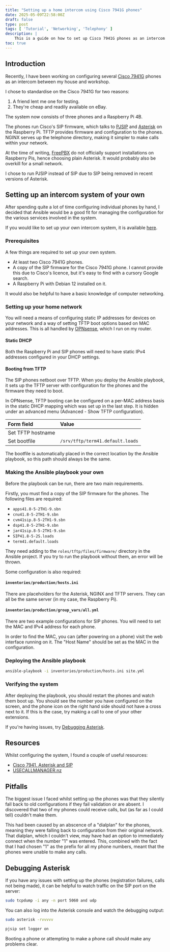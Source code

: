 ```yaml
---
title: "Setting up a home intercom using Cisco 7941G phones"
date: 2025-05-09T22:58:00Z
draft: false
type: post
tags: [ 'Tutorial', 'Networking', 'Telephony' ]
description: |
    This is a guide on how to set up Cisco 7941G phones as an intercom system.
toc: true
---
```


## Introduction

Recently, I have been working on configuring several [Cisco 7941G](https://www.cisco.com/web/ANZ/cpp/refguide/hview/ipt/phone.html#7940g)
phones as an intercom between my house and workshop.

I chose to standardise on the Cisco 7941G for two reasons:

1. A friend lent me one for testing.
2. They're cheap and readily available on eBay.

The system now consists of three phones and a Raspberry Pi 4B.

The phones run Cisco's SIP firmware, which talks to [PJSIP](https://www.pjsip.org/)
and [Asterisk](https://www.asterisk.org/) on the Raspberry Pi. TFTP provides
firmware and configuration to the phones. NGINX serves up the telephone
directory, making it simpler to make calls within your network.

At the time of writing, [FreePBX](https://www.freepbx.org/) do not officially
support installations on Raspberry Pis, hence choosing plain Asterisk. It
would probably also be overkill for a small network.

I chose to run PJSIP instead of SIP due to SIP being removed in recent versions
of Asterisk.

## Setting up an intercom system of your own

After spending quite a lot of time configuring individual phones by hand, I
decided that Ansible would be a good fit for managing the configuration for the
various services involved in the system.

If you would like to set up your own intercom system, it is available
[here](https://git.taula.org/mike/ansible-asterisk-cisco-intercom).

### Prerequisites

A few things are required to set up your own system.

* At least two Cisco 7941G phones.
* A copy of the SIP firmware for the Cisco 7941G phone. I cannot provide this
  due to Cisco's licence, but it's easy to find with a cursory Google search.
* A Raspberry Pi with Debian 12 installed on it.

It would also be helpful to have a basic knowledge of computer networking.

### Setting up your home network

You will need a means of configuring static IP addresses for devices on your
network and a way of setting TFTP boot options based on MAC addresses. This is
all handled by [OPNsense](https://opnsense.org/), which I run on my router.

#### Static DHCP

Both the Raspberry Pi and SIP phones will need to have static IPv4 addresses
configured in your DHCP settings.

#### Booting from TFTP

The SIP phones netboot over TFTP. When you deploy the Ansible playbook, it sets
up the TFTP server with configuration for the phones and the firmware they need
to boot.

In OPNsense, TFTP booting can be configured on a per-MAC address basis in the
static DHCP mapping which was set up in the last step. It is hidden under an
advanced menu (Advanced - Show TFTP configuration).

| Form field        | Value                                             |
| :---------------- | :------------------------------------------------ |
| Set TFTP hostname | <the IP address or hostname of your Raspberry Pi> |
| Set bootfile      | `/srv/tftp/term41.default.loads`                  |

The bootfile is automatically placed in the correct location by the Ansible
playbook, so this path should always be the same.

### Making the Ansible playbook your own

Before the playbook can be run, there are two main requirements.

Firstly, you must find a copy of the SIP firmware for the phones. The following
files are required:

* `apps41.8-5-2TH1-9.sbn`
* `cnu41.8-5-2TH1-9.sbn`
* `cvm41sip.8-5-2TH1-9.sbn`
* `dsp41.8-5-2TH1-9.sbn`
* `jar41sip.8-5-2TH1-9.sbn`
* `SIP41.8-5-2S.loads`
* `term41.default.loads`

They need adding to the `roles/tftp/files/firmware/` directory in the Ansible
project. If you try to run the playbook without them, an error will be thrown.

Some configuration is also required:

#### `inventories/production/hosts.ini`

There are placeholders for the Asterisk, NGINX and TFTP servers. They can all be
the same server (in my case, the Raspberry Pi).

#### `inventories/production/group_vars/all.yml`

There are two example configurations for SIP phones. You will need to set the
MAC and IPv4 address for each phone.

In order to find the MAC, you can (after powering on a phone) visit the web
interface running on it. The "Host Name" should be set as the MAC in the
configuration.

### Deploying the Ansible playbook

```bash
ansible-playbook -i inventories/production/hosts.ini site.yml
```

### Verifying the system

After deploying the playbook, you should restart the phones and watch them boot
up. You should see the number you have configured on the screen, and the phone
icon on the right hand side should not have a cross next to it. If this is the
case, try making a call to one of your other extensions.

If you're having issues, try [Debugging Asterisk](#debugging-asterisk).

## Resources

Whilst configuring the system, I found a couple of useful resources:

* [Cisco 7941, Asterisk and SIP](https://www.whizzy.org/2017/02/23/cisco-7941-asterisk-and-sip/)
* [USECALLMANAGER.nz](https://usecallmanager)

## Pitfalls

The biggest issue I faced whilst setting up the phones was that they silently
fall back to old configurations if they fail validation or are absent. I
discovered that two of my phones could receive calls, but (as far as I could tell)
couldn't make them.

This had been caused by an abscence of a "dialplan" for the phones, meaning they
were falling back to configuration from their original network. That dialplan,
which I couldn't view, may have had an option to immediately connect when the
number "1" was entered. This, combined with the fact that I had chosen "1" as
the prefix for all my phone numbers, meant that the phones were unable to make
any calls.

## Debugging Asterisk

If you have any issues with setting up the phones (registration failures, calls
not being made), it can be helpful to watch traffic on the SIP port on the server:

```bash
sudo tcpdump -i any -n port 5060 and udp
```

You can also log into the Asterisk console and watch the debugging output:

```bash
sudo asterisk -rvvvvv
```

```bash
pjsip set logger on
```

Booting a phone or attempting to make a phone call should make any problems
clear.

